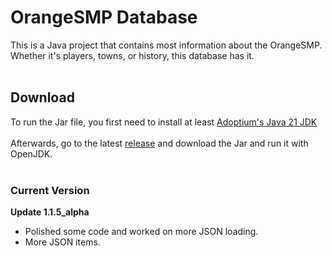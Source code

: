 # OrangeSMP Database
This is a Java project that contains most information about the OrangeSMP. Whether it's players, towns, or history, this database has it.
<br><br>
## Download
To run the Jar file, you first need to install at least [Adoptium's Java 21 JDK](https://adoptium.net/temurin/releases/)
<br><br>
Afterwards, go to the latest [release](https://github.com/DogeKeen/OrangeSMP/releases) and download the Jar and run it with OpenJDK.
<br><br>
### Current Version
**Update 1.1.5_alpha**<br>
- Polished some code and worked on more JSON loading.
- More JSON items.